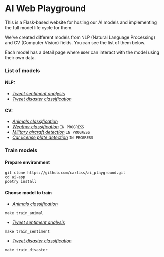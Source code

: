 <h1>AI Web Playground</h1>

<p>This is a Flask-based website for hosting our AI models and implementing the full model life cycle for them.</p>

<p>We've created different models from NLP (Natural Language Processing) and CV (Computer Vision) fields. You can see the list of them below.</p>

<p>Each model has a detail page where user can interact with the model using their own data. </p>

### List of models

#### NLP:

- [*Tweet sentiment analysis*](/models/naive_bayes/sentiment_analysis)
- [*Tweet disaster classification*](/models/naive_bayes/tweet_disaster_classification)


#### CV:

- [*Animals classification*](/models/animals_classification)
- [*Weather classification*](/models/weather_classification) `IN PROGRESS`
- [*Military aircraft detection*](/models/military_aircraft_detection) `IN PROGRESS`
- [*Car license plate detection*](/models/license_plate_detection) `IN PROGRESS`

### Train models
#### Prepare environment
```
git clone https://github.com/cartiss/ai_playground.git 
cd ai-app
poetry install
```
#### Choose model to train
- [*Animals classification*](/models/animals_classification) 

```
make train_animal
```

- [*Tweet sentiment analysis*](/models/naive_bayes/sentiment_analysis) 

```
make train_sentiment
```

- [*Tweet disaster classification*](/models/naive_bayes/tweet_disaster_classification)

```
make train_disaster
```